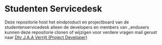 # Studenten Servicedesk

Deze repositorie host het eindproduct en projectboard van de studentenservicedesk alleen de developers en members van _endusers kunnen deze repositorie clonen of wijzigen voor verdere vragen mail gerust naar [Dhr J.A.A Verrijt (Project Developer)](mailto:jaaverrijt05@gmail.com)

